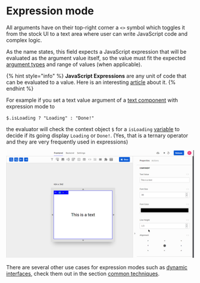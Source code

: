 # Expression mode

All arguments have on their top-right corner a `<>` symbol which toggles it from the stock UI to a text area where user can write JavaScript code and complex logic.

As the name states, this field expects a JavaScript expression that will be evaluated as the argument value itself, so the value must fit the expected [argument types](argument-types.md) and range of values \(when applicable\).

{% hint style="info" %}
**JavaScript Expressions** are any unit of code that can be evaluated to a value. Here is an interesting [article](https://medium.com/launch-school/javascript-expressions-and-statements-4d32ac9c0e74) about it.
{% endhint %}

For example if you set a text value argument of a [text component](../elements/text.md) with expression mode to 

```text
$.isLoading ? "Loading" : "Done!"
```

the evaluator will check the context object `$` for a `isLoading` [variable](https://docs.abstra.app/docs/front-end/variables) to decide if its going display `Loading` or `Done!`. \(Yes, that is a ternary operator and they are very frequently used in expressions\)

![](../../../.gitbook/assets/isloading.gif)

There are several other use cases for expression modes such as [dynamic interfaces](../../../tutorials/common-tecniques/dynamic-interfaces.md), check them out in the section [common techniques](../../../tutorials/common-tecniques/).

